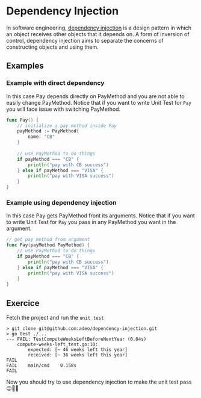 # Dependency Injection

In software engineering, [dependency injection](https://en.wikipedia.org/wiki/Dependency_injection) is a design pattern in which an object receives other objects that it depends on. 
A form of inversion of control, dependency injection aims to separate the concerns of constructing objects and using them.

## Examples

### Example with direct dependency

In this case Pay depends directly on PayMethod and you are not able to 
easily change PayMethod. 
Notice that if you want to write Unit Test for `Pay`
you will face issue with switching PayMethod.

```go
func Pay() {
    // initialize a pay method inside Pay
    payMethod := PayMethod{
        name: "CB"
    }
	
    // use PayMethod to do things
    if payMethod === "CB" {
        println("pay with CB success")
    } else if payMethod === "VISA" {
        println("pay with VISA success")
    }
}
```

### Example using dependency injection

In this case Pay gets PayMethod front its arguments.
Notice that if you want to write Unit Test for `Pay`
you pass in any PayMethod you want in the argument.

```go
// get pay method from argument
func Pay(payMethod PayMethod) {
    // use PayMethod to do things
    if payMethod === "CB" {
        println("pay with CB success")
    } else if payMethod === "VISA" {
        println("pay with VISA success")
    }
}
```

## Exercice

Fetch the project and run the `unit test`
```shell
> git clone git@github.com:adeo/dependency-injection.git
> go test ./...
--- FAIL: TestComputeWeeksLeftBeforeNextYear (0.04s)
    compute-weeks-left_test.go:10:
        expected: [~ 46 weeks left this year]
        received: [~ 36 weeks left this year]
FAIL
FAIL	main/cmd	0.158s
FAIL
```

Now you should try to use dependency injection to make the unit test pass 😉🤞🏽
